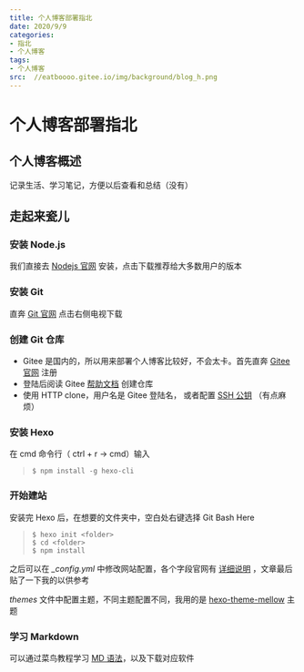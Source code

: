 ```yaml
---
title: 个人博客部署指北
date: 2020/9/9
categories:
- 指北
- 个人博客
tags:
- 个人博客
src:  //eatboooo.gitee.io/img/background/blog_h.png
---
```

# 个人博客部署指北

## 个人博客概述

记录生活、学习笔记，方便以后查看和总结（没有）

## 走起来瓷儿

### 安装 Node.js

我们直接去 [Nodejs 官网](https://nodejs.org/en/) 安装，点击下载推荐给大多数用户的版本

### 安装 Git

直奔 [Git 官网](https://git-scm.com/) 点击右侧电视下载

### 创建 Git 仓库

- Gitee 是国内的，所以用来部署个人博客比较好，不会太卡。首先直奔 [Gitee 官网](https://gitee.com/) 注册
- 登陆后阅读 Gitee [帮助文档](https://gitee.com/help/articles/4136#article-header0) 创建仓库
- 使用 HTTP clone，用户名是 Gitee 登陆名， 或者配置 [SSH 公钥](https://git-scm.com/book/zh/v2/%E6%9C%8D%E5%8A%A1%E5%99%A8%E4%B8%8A%E7%9A%84-Git-%E7%94%9F%E6%88%90-SSH-%E5%85%AC%E9%92%A5) （有点麻烦）

### 安装 Hexo

在 cmd 命令行（ ctrl + r -> cmd）输入

> ```
> $ npm install -g hexo-cli
> ```

### 开始建站

安装完 Hexo 后，在想要的文件夹中，空白处右键选择 Git Bash Here

> ```
> $ hexo init <folder>
> $ cd <folder>
> $ npm install
> ```

之后可以在 *_config.yml* 中修改网站配置，各个字段官网有 [详细说明](https://hexo.io/zh-cn/docs/configuration) ，文章最后贴了一下我的以供参考

 *themes* 文件中配置主题，不同主题配置不同，我用的是 [hexo-theme-mellow](https://github.com/codefine/hexo-theme-mellow/wiki) 主题

### 学习 Markdown

可以通过菜鸟教程学习 [MD 语法](https://www.runoob.com/markdown/md-tutorial.html)，以及下载对应软件

